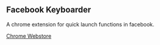 Facebook Keyboarder
-----------------
A chrome extension for quick launch functions in facebook.

[Chrome Webstore](https://chrome.google.com/webstore/detail/fb%E9%8D%B5%E7%9B%A4%E6%89%8B/pahpmnbpjmhhemaggjpmkdghacihmaig?hl=zh-TW&gl=TW)
